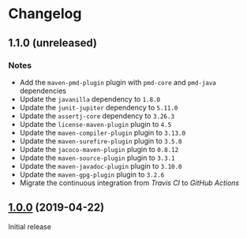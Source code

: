 # Changelog

## 1.1.0 (unreleased)

### Notes
- Add the `maven-pmd-plugin` plugin with `pmd-core` and `pmd-java` dependencies
- Update the `javanilla` dependency to `1.8.0`
- Update the `junit-jupiter` dependency to `5.11.0`
- Update the `assertj-core` dependency to `3.26.3`
- Update the `license-maven-plugin` plugin to `4.5`
- Update the `maven-compiler-plugin` plugin to `3.13.0`
- Update the `maven-surefire-plugin` plugin to `3.5.0`
- Update the `jacoco-maven-plugin` plugin to `0.8.12`
- Update the `maven-source-plugin` plugin to `3.3.1`
- Update the `maven-javadoc-plugin` plugin to `3.10.0`
- Update the `maven-gpg-plugin` plugin to `3.2.6`
- Migrate the continuous integration from _Travis CI_ to _GitHub Actions_

## [1.0.0](https://github.com/AlexisJehan/DsvMender/releases/tag/v1.0.0) (2019-04-22)
Initial release